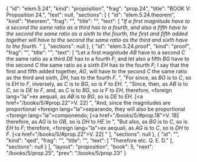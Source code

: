 {
  "id": "elem.5.24",
  "kind": "proposition",
  "frag": "prop.24",
  "title": "BOOK V: Proposition 24.",
  "text": null,
  "sections": [
    {
      "id": "elem.5.24.theorem",
      "kind": "theorem",
      "frag": "",
      "title": "",
      "text": [
        "<var>If a first magnitude have to a second the same ratio as a third has to a fourth</var>, <var>and also a fifth have to the second the same ratio as a sixth to the fourth</var>, <var>the first and fifth added together will have to the second the same ratio as the third and sixth have to the fourth</var>. "
      ],
      "sections": null
    },
    {
      "id": "elem.5.24.proof",
      "kind": "proof",
      "frag": "",
      "title": "",
      "text": [
        "Let a first magnitude <var>AB</var> have to a second <var>C</var> the same ratio as a third <var>DE</var> has to a fourth <var>F</var>; and let also a fifth <var>BG</var> have to  the second <var>C</var> the same ratio as a sixth <var>EH</var> has to the fourth <var>F</var>; I say that the first and fifth added together, <var>AG</var>, will have to the second <var>C</var> the same ratio as the third and sixth, <var>DH</var>, has to the fourth <var>F</var>. ",
        "For since, as <var>BG</var> is to <var>C</var>, so is <var>EH</var> to <var>F</var>, inversely, as <var>C</var> is to <var>BG</var>, so is <var>F</var> to <var>EH</var>. ",
        "Since, then, as <var>AB</var> is to <var>C</var>, so is <var>DE</var> to <var>F</var>, and, as <var>C</var> is to <var>BG</var>, so is <var>F</var> to <var>EH</var>, therefore, <foreign lang=\"la\">ex aequali</foreign>, as <var>AB</var> is to <var>BG</var>, so is <var>DE</var> to <var>EH</var>. [<a href=\"/books/5/#prop.22\">V. 22</a>] ",
        "And, since the magnitudes are proportional <foreign lang=\"la\">separando</foreign>, they will also be proportional <foreign lang=\"la\">componendo</foreign>; [<a href=\"/books/5/#prop.18\">V. 18</a>] therefore, as <var>AG</var> is to <var>GB</var>, so is <var>DH</var> to <var>HE</var>.\n      ",
        "But also, as <var>BG</var> is to <var>C</var>, so is <var>EH</var> to <var>F</var>; therefore, <foreign lang=\"la\">ex aequali</foreign>, as <var>AG</var> is to <var>C</var>, so is <var>DH</var> to <var>F</var>. [<a href=\"/books/5/#prop.22\">V. 22</a>] "
      ],
      "sections": null
    },
    {
      "id": "",
      "kind": "qed",
      "frag": "",
      "title": "",
      "text": [
        "Therefore etc. Q. E. D."
      ],
      "sections": null
    }
  ],
  "layout": "proposition",
  "book": 5,
  "next": "/books/5/prop.25",
  "prev": "/books/5/prop.23"
}
